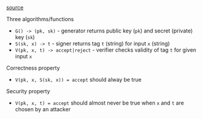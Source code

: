 [source](https://web.stanford.edu/class/cs253/)

Three algorithms/functions

* `G() -> (pk, sk)` - generator returns public key (`pk`) and secret (private) key (`sk`)
* `S(sk, x) -> t` - signer returns tag `t` (string) for input `x` (string)
* `V(pk, x, t) -> accept|reject` - verifier checks validity of tag `t` for given input `x` 

Correctness property

* `V(pk, x, S(sk, x)) = accept` should alway be true

Security property

* `V(pk, x, t) = accept` should almost never be true when `x` and `t` are chosen by an attacker
